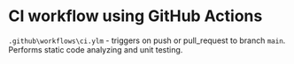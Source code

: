 # CI workflow using GitHub Actions

`.github\workflows\ci.ylm` - triggers on push or pull_request to branch `main`. Performs static code analyzing and unit testing.
